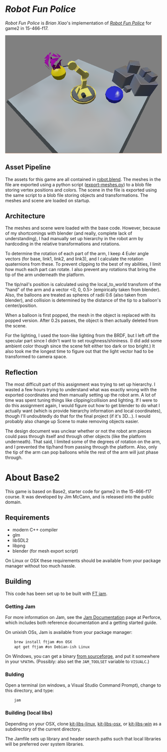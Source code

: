 # *Robot Fun Police*

*Robot Fun Police* is *Brian Xiao*'s implementation of [*Robot Fun Police*](http://http://graphics.cs.cmu.edu/courses/15-466-f17/game2-designs/jmccann/) for game2 in 15-466-f17.

![](https://github.com/0aix/15-466-f17-base2/blob/master/screenshots/robot-fun-police.png?raw=true)

## Asset Pipeline

The assets for this game are all contained in [robot.blend](https://github.com/0aix/15-466-f17-base2/blob/master/models/robot.blend). The meshes in the file are exported using a python script ([export-meshes.py](https://github.com/0aix/15-466-f17-base2/blob/master/models/export-meshes.py)) to a blob file storing vertex positions and colors. The scene in the file is exported using the same script to a blob file storing objects and transformations. The meshes and scene are loaded on startup.

## Architecture

The meshes and scene were loaded with the base code. However, because of my shortcomings with blender (and really, complete lack of understanding), I had manually set up hierarchy in the robot arm by hardcoding in the relative transformations and rotations. 

To determine the rotation of each part of the arm, I keep 4 Euler angle vectors (for base, link1, link2, and link3), and I calculate the rotation quaternions from these. To prevent clipping to the best of my abilities, I limit how much each part can rotate. I also prevent any rotations that bring the tip of the arm underneath the platform.

The tip/nail's position is calculated using the local_to_world transform of the "hand" of the arm and a vector <0, 0, 0.5> (empirically taken from blender). Also, the balloons are treated as spheres of radii 0.6 (also taken from blender), and collision is determined by the distance of the tip to a balloon's center/position. 

When a balloon is first popped, the mesh in the object is replaced with its popped version. After 0.2s passes, the object is then actually deleted from the scene.

For the lighting, I used the toon-like lighting from the BRDF, but I left off the specular part since I didn't want to set roughness/shininess. (I did add some ambient color though since the scene felt either too dark or too bright.) It also took me the longest time to figure out that the light vector had to be transformed to camera space. 

## Reflection

The most difficult part of this assignment was trying to set up hierarchy. I wasted a few hours trying to understand what was exactly wrong with the exported coordinates and then manually setting up the robot arm. A lot of time was spent tuning things like clipping/collision and lighting. If I were to do this assignment again, I would figure out how to get blender to do what I actually want (which is provide hierarchy information and local coordinates), though I'll undoubtedly do that for the final project (if it's 3D...). I would probably also change up Scene to make removing objects easier. 

The design document was unclear whether or not the robot arm pieces could pass through itself and through other objects (like the platform underneath). That said, I limited some of the degrees of rotation on the arm, and I prevented the tip/hand from passing through the platform. Also, only the tip of the arm can pop balloons while the rest of the arm will just phase through. 

# About Base2

This game is based on Base2, starter code for game2 in the 15-466-f17 course. It was developed by Jim McCann, and is released into the public domain.

## Requirements

 - modern C++ compiler
 - glm
 - libSDL2
 - libpng
 - blender (for mesh export script)

On Linux or OSX these requirements should be available from your package manager without too much hassle.

## Building

This code has been set up to be built with [FT jam](https://www.freetype.org/jam/).

### Getting Jam

For more information on Jam, see the [Jam Documentation](https://www.perforce.com/documentation/jam-documentation) page at Perforce, which includes both reference documentation and a getting started guide.

On unixish OSs, Jam is available from your package manager:
```
	brew install ftjam #on OSX
	apt get ftjam #on Debian-ish Linux
```

On Windows, you can get a binary [from sourceforge](https://sourceforge.net/projects/freetype/files/ftjam/2.5.2/ftjam-2.5.2-win32.zip/download),
and put it somewhere in your `%PATH%`.
(Possibly: also set the `JAM_TOOLSET` variable to `VISUALC`.)

### Bulding
Open a terminal (on windows, a Visual Studio Command Prompt), change to this directory, and type:
```
	jam
```

### Building (local libs)

Depending on your OSX, clone 
[kit-libs-linux](https://github.com/ixchow/kit-libs-linux),
[kit-libs-osx](https://github.com/ixchow/kit-libs-osx),
or [kit-libs-win](https://github.com/ixchow/kit-libs-win)
as a subdirectory of the current directory.

The Jamfile sets up library and header search paths such that local libraries will be preferred over system libraries.

